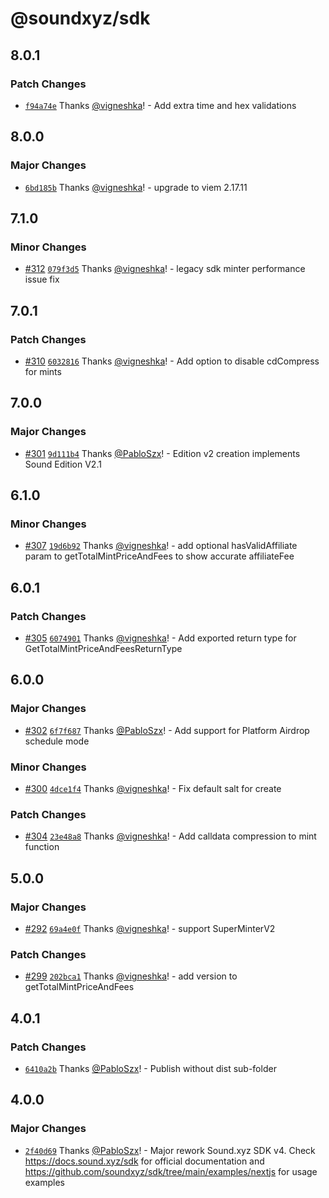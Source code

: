 # @soundxyz/sdk

## 8.0.1

### Patch Changes

- [`f94a74e`](https://github.com/soundxyz/sdk/commit/f94a74e4115de887092e611063222478584daa84) Thanks [@vigneshka](https://github.com/vigneshka)! - Add extra time and hex validations

## 8.0.0

### Major Changes

- [`6bd185b`](https://github.com/soundxyz/sdk/commit/6bd185b0df344f3b5d1fdf7823ddab834113050c) Thanks [@vigneshka](https://github.com/vigneshka)! - upgrade to viem 2.17.11

## 7.1.0

### Minor Changes

- [#312](https://github.com/soundxyz/sdk/pull/312) [`079f3d5`](https://github.com/soundxyz/sdk/commit/079f3d56984c153cf44508f67cfc0b9b5fe544e1) Thanks [@vigneshka](https://github.com/vigneshka)! - legacy sdk minter performance issue fix

## 7.0.1

### Patch Changes

- [#310](https://github.com/soundxyz/sdk/pull/310) [`6032816`](https://github.com/soundxyz/sdk/commit/6032816a881e082fab98fa0ea8eae85821c25d36) Thanks [@vigneshka](https://github.com/vigneshka)! - Add option to disable cdCompress for mints

## 7.0.0

### Major Changes

- [#301](https://github.com/soundxyz/sdk/pull/301) [`9d111b4`](https://github.com/soundxyz/sdk/commit/9d111b4f7a1db1f8ee4be112405a1dff7988534c) Thanks [@PabloSzx](https://github.com/PabloSzx)! - Edition v2 creation implements Sound Edition V2.1

## 6.1.0

### Minor Changes

- [#307](https://github.com/soundxyz/sdk/pull/307) [`19d6b92`](https://github.com/soundxyz/sdk/commit/19d6b923fadff59f3479f63c25590528bd8a42b3) Thanks [@vigneshka](https://github.com/vigneshka)! - add optional hasValidAffiliate param to getTotalMintPriceAndFees to show accurate affiliateFee

## 6.0.1

### Patch Changes

- [#305](https://github.com/soundxyz/sdk/pull/305) [`6074901`](https://github.com/soundxyz/sdk/commit/60749016736c6297d94d415a3721da4df0eead9d) Thanks [@vigneshka](https://github.com/vigneshka)! - Add exported return type for GetTotalMintPriceAndFeesReturnType

## 6.0.0

### Major Changes

- [#302](https://github.com/soundxyz/sdk/pull/302) [`6f7f687`](https://github.com/soundxyz/sdk/commit/6f7f6879a57d3f4fc1ddb43b9d511210ba3d0c07) Thanks [@PabloSzx](https://github.com/PabloSzx)! - Add support for Platform Airdrop schedule mode

### Minor Changes

- [#300](https://github.com/soundxyz/sdk/pull/300) [`4dce1f4`](https://github.com/soundxyz/sdk/commit/4dce1f467ad6050f1177eb2c61cd85411105bcad) Thanks [@vigneshka](https://github.com/vigneshka)! - Fix default salt for create

### Patch Changes

- [#304](https://github.com/soundxyz/sdk/pull/304) [`23e48a8`](https://github.com/soundxyz/sdk/commit/23e48a824be9ed9916469fb1386f304288e07d6f) Thanks [@vigneshka](https://github.com/vigneshka)! - Add calldata compression to mint function

## 5.0.0

### Major Changes

- [#292](https://github.com/soundxyz/sdk/pull/292) [`69a4e0f`](https://github.com/soundxyz/sdk/commit/69a4e0fc72653b0376de9b037f5eeb25ae188394) Thanks [@vigneshka](https://github.com/vigneshka)! - support SuperMinterV2

### Patch Changes

- [#299](https://github.com/soundxyz/sdk/pull/299) [`202bca1`](https://github.com/soundxyz/sdk/commit/202bca1a842ffbd17c4641849cc71c4394811672) Thanks [@vigneshka](https://github.com/vigneshka)! - add version to getTotalMintPriceAndFees

## 4.0.1

### Patch Changes

- [`6410a2b`](https://github.com/soundxyz/sdk/commit/6410a2bcd9077c3c65ae9dd2b88eba583f1c5267) Thanks [@PabloSzx](https://github.com/PabloSzx)! - Publish without dist sub-folder

## 4.0.0

### Major Changes

- [`2f40d69`](https://github.com/soundxyz/sdk/commit/2f40d691b7faf5adf3590b28e7fa2b08520d3cd0) Thanks [@PabloSzx](https://github.com/PabloSzx)! - Major rework Sound.xyz SDK v4. Check https://docs.sound.xyz/sdk for official documentation and https://github.com/soundxyz/sdk/tree/main/examples/nextjs for usage examples

